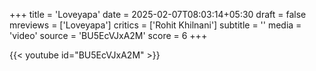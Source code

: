 +++
title = 'Loveyapa'
date = 2025-02-07T08:03:14+05:30
draft = false
mreviews = ['Loveyapa']
critics = ['Rohit Khilnani']
subtitle = ''
media = 'video'
source = 'BU5EcVJxA2M'
score = 6
+++

{{< youtube id="BU5EcVJxA2M" >}}
